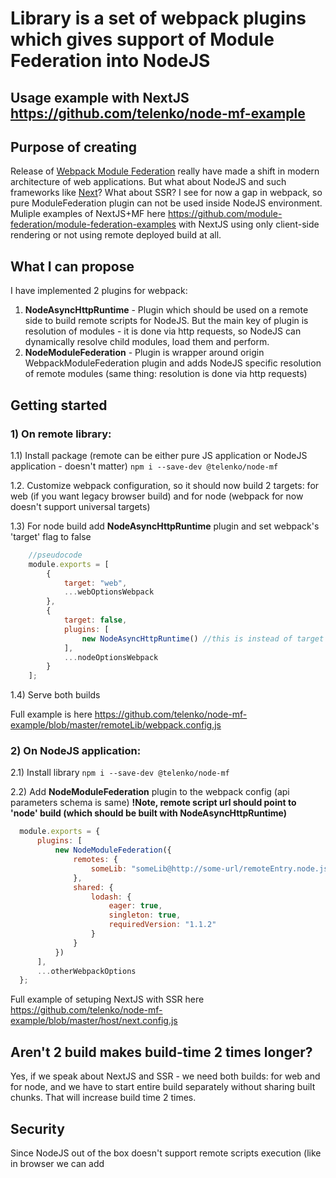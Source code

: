 # Library is a set of webpack plugins which gives support of Module Federation into NodeJS

## Usage example with NextJS https://github.com/telenko/node-mf-example

## Purpose of creating
Release of [Webpack Module Federation](https://webpack.js.org/concepts/module-federation/) really have made a shift in modern architecture of web applications. But what about NodeJS and such frameworks like [Next](https://nextjs.org/)? What about SSR? I see for now a gap in webpack, so pure ModuleFederation plugin can not be used inside NodeJS environment. Muliple examples of NextJS+MF here https://github.com/module-federation/module-federation-examples with NextJS using only client-side rendering or not using remote deployed build at all.

## What I can propose
I have implemented 2 plugins for webpack:
1) **NodeAsyncHttpRuntime** - Plugin which should be used on a remote side to build remote scripts for NodeJS. But the main key of plugin is resolution of modules - it is done via http requests, so NodeJS can dynamically resolve child modules, load them and perform.
2) **NodeModuleFederation** - Plugin is wrapper around origin WebpackModuleFederation plugin and adds NodeJS specific resolution of remote modules (same thing: resolution is done via http requests)

## Getting started
### 1) On remote library:

  1.1) Install package (remote can be either pure JS application or NodeJS application - doesn't matter)
    ```
    npm i --save-dev @telenko/node-mf
    ```

  1.2. Customize webpack configuration, so it should now build 2 targets: for web (if you want legacy browser build) and for node (webpack for now doesn't support universal targets)

  1.3) For node build add **NodeAsyncHttpRuntime** plugin and set webpack's 'target' flag to false

```js
    //pseudocode
    module.exports = [
        {
            target: "web",
            ...webOptionsWebpack
        },
        {
            target: false,
            plugins: [
                new NodeAsyncHttpRuntime() //this is instead of target to make it work
            ],
            ...nodeOptionsWebpack
        }
    ];
```

  1.4) Serve both builds

Full example is here https://github.com/telenko/node-mf-example/blob/master/remoteLib/webpack.config.js

### 2) On NodeJS application:

  2.1) Install library 
    ```
    npm i --save-dev @telenko/node-mf
    ```

  2.2) Add **NodeModuleFederation** plugin to the webpack config (api parameters schema is same)
  **!Note, remote script url should point to 'node' build (which should be built with NodeAsyncHttpRuntime)**

  ```js
    module.exports = {
        plugins: [
            new NodeModuleFederation({
                remotes: {
                    someLib: "someLib@http://some-url/remoteEntry.node.js"
                },
                shared: {
                    lodash: {
                        eager: true,
                        singleton: true,
                        requiredVersion: "1.1.2"
                    }
                }
            })
        ],
        ...otherWebpackOptions
    };
  ```

Full example of setuping NextJS with SSR here https://github.com/telenko/node-mf-example/blob/master/host/next.config.js

## Aren't 2 build makes build-time 2 times longer?
Yes, if we speak about NextJS and SSR - we need both builds: for web and for node, and we have to start entire build separately without sharing built chunks. That will increase build time 2 times.
## Security
Since NodeJS out of the box doesn't support remote scripts execution (like in browser we can add <script> tag) it looks like a hack calling http request then 'eval'-ing it. I'm not sure if it is safe to add remote script execution on server side, but it is the only one possible way to make it on server.